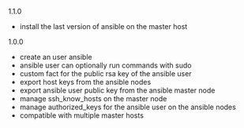 1.1.0

* install the last version of ansible on the master host

1.0.0

* create an user ansible
* ansible user can optionally run commands with sudo
* custom fact for the public rsa key of the ansible user
* export host keys from the ansible nodes
* export ansible user public key from the ansible master node
* manage ssh_know_hosts on the master node
* manage authorized_keys for the ansible user on the ansible nodes
* compatible with multiple master hosts
